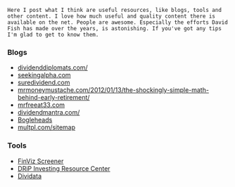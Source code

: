 `Here I post what I think are useful resources, like blogs, tools and other content. I love how much useful and quality content there is available on the net. People are awesome. Especially the efforts David Fish has made over the years, is astonishing. If you've got any tips I'm glad to get to know them.`

### Blogs

* [dividenddiplomats.com/]()
* [seekingalpha.com]()
* [suredividend.com]()
* [mrmoneymustache.com/2012/01/13/the-shockingly-simple-math-behind-early-retirement/]()
* [mrfreeat33.com]()
* [dividendmantra.com/]()
* [Bogleheads](https://www.bogleheads.org/wiki/Main_Page)
* [multpl.com/sitemap]()

### Tools
* [FinViz Screener](finviz.com/screener.ashx)
* [DRiP Investing Resource Center](dripinvesting.org/Tools/Tools.asp)
* [Dividata](dividata.com/ratings)

